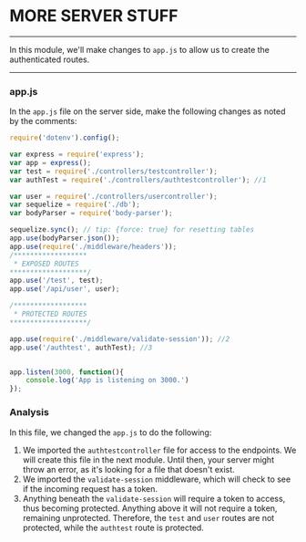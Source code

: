 # MORE SERVER STUFF
---
In this module, we'll make changes to `app.js` to allow us to create the authenticated routes.

<hr />

### app.js
In the `app.js` file on the server side, make the following changes as noted by the comments:

```js
require('dotenv').config();

var express = require('express');
var app = express();
var test = require('./controllers/testcontroller');
var authTest = require('./controllers/authtestcontroller'); //1

var user = require('./controllers/usercontroller');
var sequelize = require('./db');
var bodyParser = require('body-parser');

sequelize.sync(); // tip: {force: true} for resetting tables
app.use(bodyParser.json());
app.use(require('./middleware/headers'));
/******************
 * EXPOSED ROUTES
*******************/
app.use('/test', test); 
app.use('/api/user', user);

/******************
 * PROTECTED ROUTES
*******************/

app.use(require('./middleware/validate-session')); //2
app.use('/authtest', authTest); //3


app.listen(3000, function(){
	console.log('App is listening on 3000.')
});
```

### Analysis
In this file, we changed the `app.js` to do the following:
1. We imported the `authtestcontroller` file for access to the endpoints. We will create this file in the next module. Until then, your server might throw an error, as it's looking for a file that doesn't exist.
2. We imported the `validate-session` middleware, which will check to see if the incoming request has a token.
3. Anything beneath the `validate-session` will require a token to access, thus becoming protected. Anything above it will not require a token, remaining unprotected. Therefore, the `test` and `user` routes are not protected, while the `authtest` route is protected.